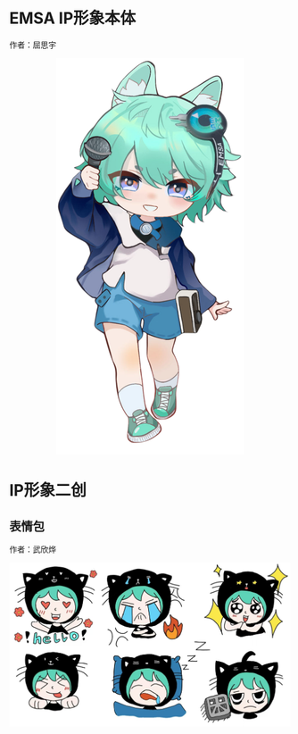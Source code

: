 # EMSA IP形象本体

作者：屈思宇

<p align='center'>
<img src='../images/2024/形象IP-屈思宇.png'>
</p>

# IP形象二创

## 表情包

作者：武欣烨

<p align='center'>
<img src='../images/2024/IP二创-武欣烨.jpg'>
</p>
